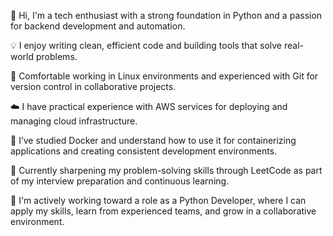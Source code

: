 👋 Hi, I'm a tech enthusiast with a strong foundation in Python and a passion for backend development and automation.

💡 I enjoy writing clean, efficient code and building tools that solve real-world problems.

🐧 Comfortable working in Linux environments and experienced with Git for version control in collaborative projects.

☁️ I have practical experience with AWS services for deploying and managing cloud infrastructure.

🐳 I’ve studied Docker and understand how to use it for containerizing applications and creating consistent development environments.

🧠 Currently sharpening my problem-solving skills through LeetCode as part of my interview preparation and continuous learning.

🚀 I'm actively working toward a role as a Python Developer, where I can apply my skills, learn from experienced teams, and grow in a collaborative environment.
